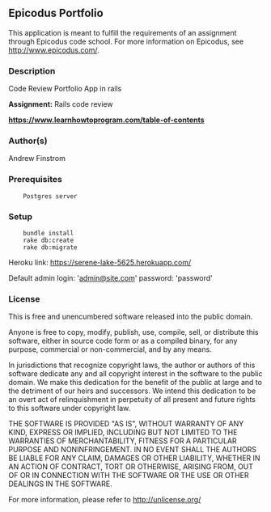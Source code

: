 ## Epicodus Portfolio ##

This application is meant to fulfill the requirements of an assignment through Epicodus code school. For more information on Epicodus, see <http://www.epicodus.com/>.

### Description ###

Code Review Portfolio App in rails

**Assignment:** Rails code review

**<https://www.learnhowtoprogram.com/table-of-contents>**

### Author(s) ###

Andrew Finstrom

### Prerequisites
```
    Postgres server
```

### Setup ###
```
    bundle install
    rake db:create
    rake db:migrate
```

Heroku link: https://serene-lake-5625.herokuapp.com/

Default admin login: 'admin@site.com' password: 'password'

### License ###
This is free and unencumbered software released into the public domain.

Anyone is free to copy, modify, publish, use, compile, sell, or
distribute this software, either in source code form or as a compiled
binary, for any purpose, commercial or non-commercial, and by any
means.

In jurisdictions that recognize copyright laws, the author or authors
of this software dedicate any and all copyright interest in the
software to the public domain. We make this dedication for the benefit
of the public at large and to the detriment of our heirs and
successors. We intend this dedication to be an overt act of
relinquishment in perpetuity of all present and future rights to this
software under copyright law.

THE SOFTWARE IS PROVIDED "AS IS", WITHOUT WARRANTY OF ANY KIND,
EXPRESS OR IMPLIED, INCLUDING BUT NOT LIMITED TO THE WARRANTIES OF
MERCHANTABILITY, FITNESS FOR A PARTICULAR PURPOSE AND NONINFRINGEMENT.
IN NO EVENT SHALL THE AUTHORS BE LIABLE FOR ANY CLAIM, DAMAGES OR
OTHER LIABILITY, WHETHER IN AN ACTION OF CONTRACT, TORT OR OTHERWISE,
ARISING FROM, OUT OF OR IN CONNECTION WITH THE SOFTWARE OR THE USE OR
OTHER DEALINGS IN THE SOFTWARE.

For more information, please refer to <http://unlicense.org/>
